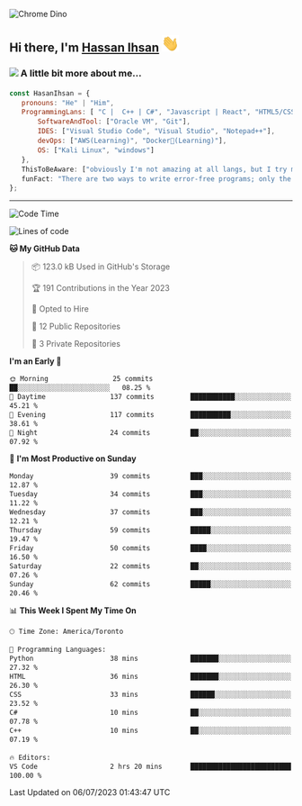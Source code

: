  <!--
**HasanIhsan/HasanIhsan** is a ✨ _special_ ✨ repository because its `README.md` (this file) appears on your GitHub profile.
-->

![Chrome Dino](https://mir-s3-cdn-cf.behance.net/project_modules/max_1200/4ff07986208593.5d9a654e92f36.gif)


<h2 align="left">Hi there, I'm <a href="https://www.linkedin.com/in/hassan-ihsan-045b11231/" target="_blank" rel="noopener noreferrer">Hassan Ihsan</a> <img src="https://raw.githubusercontent.com/ABSphreak/ABSphreak/master/gifs/Hi.gif" height="30" />
 
 
 ### <img src="https://media.giphy.com/media/VgCDAzcKvsR6OM0uWg/giphy.gif" width="50"> A little bit more about me...  
 
 ```javascript
const HasanIhsan = {
    pronouns: "He" | "Him",
    ProgrammingLans: [ "C |  C++ | C#", "Javascript | React", "HTML5/CSS", "JSON", "Java"],
        SoftwareAndTool: ["Oracle VM", "Git"],
        IDES: ["Visual Studio Code", "Visual Studio", "Notepad++"],
        devOps: ["AWS(Learning)", "Docker🐳(Learning)"], 
        OS: ["Kali Linux", "windows"]
    },
    ThisToBeAware: ["obviously I'm not amazing at all langs, but I try my best not to go rusty"], 
    funFact: "There are two ways to write error-free programs; only the third one works"
};
```
 
 --- 

<!--START_SECTION:waka-->
![Code Time](http://img.shields.io/badge/Code%20Time-194%20hrs-blue)

![Lines of code](https://img.shields.io/badge/From%20Hello%20World%20I%27ve%20Written-980.7%20thousand%20lines%20of%20code-blue)

**🐱 My GitHub Data** 

> 📦 123.0 kB Used in GitHub's Storage 
 > 
> 🏆 191 Contributions in the Year 2023
 > 
> 💼 Opted to Hire
 > 
> 📜 12 Public Repositories 
 > 
> 🔑 3 Private Repositories 
 > 
**I'm an Early 🐤** 

```text
🌞 Morning                25 commits          ██░░░░░░░░░░░░░░░░░░░░░░░   08.25 % 
🌆 Daytime                137 commits         ███████████░░░░░░░░░░░░░░   45.21 % 
🌃 Evening                117 commits         ██████████░░░░░░░░░░░░░░░   38.61 % 
🌙 Night                  24 commits          ██░░░░░░░░░░░░░░░░░░░░░░░   07.92 % 
```
📅 **I'm Most Productive on Sunday** 

```text
Monday                   39 commits          ███░░░░░░░░░░░░░░░░░░░░░░   12.87 % 
Tuesday                  34 commits          ███░░░░░░░░░░░░░░░░░░░░░░   11.22 % 
Wednesday                37 commits          ███░░░░░░░░░░░░░░░░░░░░░░   12.21 % 
Thursday                 59 commits          █████░░░░░░░░░░░░░░░░░░░░   19.47 % 
Friday                   50 commits          ████░░░░░░░░░░░░░░░░░░░░░   16.50 % 
Saturday                 22 commits          ██░░░░░░░░░░░░░░░░░░░░░░░   07.26 % 
Sunday                   62 commits          █████░░░░░░░░░░░░░░░░░░░░   20.46 % 
```


📊 **This Week I Spent My Time On** 

```text
🕑︎ Time Zone: America/Toronto

💬 Programming Languages: 
Python                   38 mins             ███████░░░░░░░░░░░░░░░░░░   27.32 % 
HTML                     36 mins             ███████░░░░░░░░░░░░░░░░░░   26.30 % 
CSS                      33 mins             ██████░░░░░░░░░░░░░░░░░░░   23.52 % 
C#                       10 mins             ██░░░░░░░░░░░░░░░░░░░░░░░   07.78 % 
C++                      10 mins             ██░░░░░░░░░░░░░░░░░░░░░░░   07.19 % 

🔥 Editors: 
VS Code                  2 hrs 20 mins       █████████████████████████   100.00 % 
```


 Last Updated on 06/07/2023 01:43:47 UTC
<!--END_SECTION:waka-->
 
 
